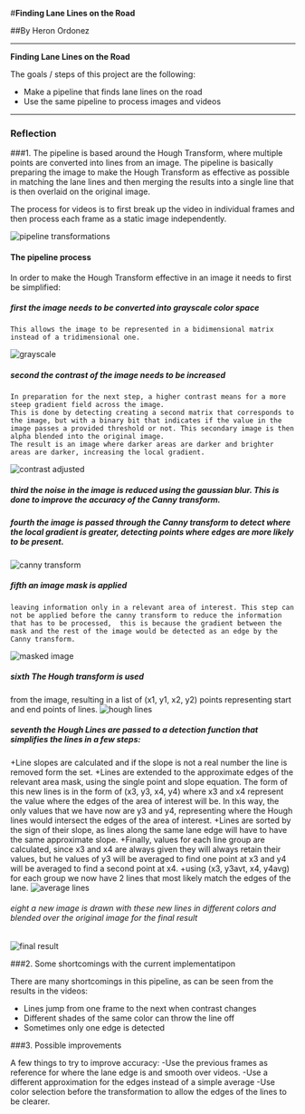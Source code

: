 #**Finding Lane Lines on the Road** 

##By Heron Ordonez

---

**Finding Lane Lines on the Road**

The goals / steps of this project are the following:
* Make a pipeline that finds lane lines on the road
* Use the same pipeline to process images and videos

[image1]: ./test_images/processed_solidYellowCurve2.jpg "Sample Processed Image"
[image2]: ./writeup/pipeline_process.jpeg "Transformation of the image through the pipeline"
[image3]: ./writeup/gray.jpg "Image transformed to grayscale"
[image4]: ./writeup/contrast_adjust.jpg "Contrast adjusted image"
[image5]: ./writeup/canny_img.jpg "Canny transform for edge detection"
[image6]: ./writeup/masked_img.jpg "Region of interest mask applied to Canny transformed image"
[image7]: ./writeup/hough_img.jpg "Hough lines plotted"
[image8]: ./writeup/classified_img.jpg "Resulting lines from averaging the extended Hough lines to the edges of the region of interest"
[image9]: ./writeup/overlay.jpg "Final result"
---

### Reflection

###1. The pipeline is based around the Hough Transform, where multiple points are converted into lines from an image.
The pipeline is basically preparing the image to make the Hough Transform as effective as possible in matching the lane lines and then merging the results into a single line that is then overlaid on the original image.

The process for videos is to first break up the video in individual frames and then process each frame as a static image independently.

![pipeline transformations][image1]

#### The pipeline process
In order to make the Hough Transform effective in an image it needs to first be simplified:
##### first the image needs to be converted into grayscale color space
    This allows the image to be represented in a bidimensional matrix instead of a tridimensional one.
![grayscale][image3]

##### second the contrast of the image needs to be increased
    In preparation for the next step, a higher contrast means for a more steep gradient field across the image.
    This is done by detecting creating a second matrix that corresponds to the image, but with a binary bit that indicates if the value in the image passes a provided threshold or not. This secondary image is then alpha blended into the original image.
    The result is an image where darker areas are darker and brighter areas are darker, increasing the local gradient.
![contrast adjusted][image4]

##### third the noise in the image is reduced using the gaussian blur. This is done to improve the accuracy of the Canny transform.

##### fourth the image is passed through the Canny transform to detect where the local gradient is greater, detecting points where edges are more likely to be present.
![canny transform][image5]

##### fifth an image mask is applied
    leaving information only in a relevant area of interest. This step can not be applied before the canny transform to reduce the information that has to be processed,  this is because the gradient between the mask and the rest of the image would be detected as an edge by the Canny transform.
![masked image][image6]

##### sixth The Hough transform is used
from the image, resulting in a list of (x1, y1, x2, y2) points representing start and end points of lines.
![hough lines][image7]

##### seventh the Hough Lines are passed to a detection function that simplifies the lines in a few steps:
   +Line slopes are calculated and if the slope is not a real number the line is removed form the set.
   +Lines are extended to the approximate edges of the relevant area mask, using the single point and slope equation.
   The form of this new lines is in the form of (x3, y3, x4, y4) where x3 and x4 represent the value where the edges of the area of interest will be.
   In this way, the only values that we have now are y3 and y4, representing where the Hough lines would intersect the edges of the area of interest.
   +Lines are sorted by the sign of their slope, as lines along the same lane edge will have to have the same approximate slope.
   +Finally, values for each line group are calculated, since x3 and x4 are always given they will always retain their values, but he values of y3 will be averaged to find one point at x3 and y4 will be averaged to find a second point at x4.
   +using (x3, y3avt, x4, y4avg) for each group we now have 2 lines that most likely match the edges of the lane.
![average lines][image8]
###### eight a new image is drawn with these new lines in different colors and blended over the original image for the final result

![final result][image9]


###2. Some shortcomings with the current implementatipon

There are many shortcomings in this pipeline, as can be seen from the results in the videos:
- Lines jump from one frame to the next when contrast changes
- Different shades of the same color can throw the line off
- Sometimes only one edge is detected

###3. Possible improvements

A few things to try to improve accuracy:
-Use the previous frames as reference for where the lane edge is and smooth over videos.
-Use a different approximation for the edges instead of a simple average
-Use color selection before the transformation to allow the edges of the lines to be clearer.
